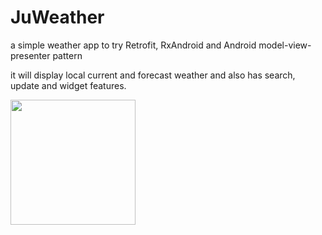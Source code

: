 # JuWeather
a simple weather app to try Retrofit, RxAndroid and Android model-view-presenter pattern

it will display local current and forecast weather and also has search, update and widget features.

  <img src="/../readme/screenshot/screenshot/Screenshot_2016-01-03-23-27-25.png" width="200">
